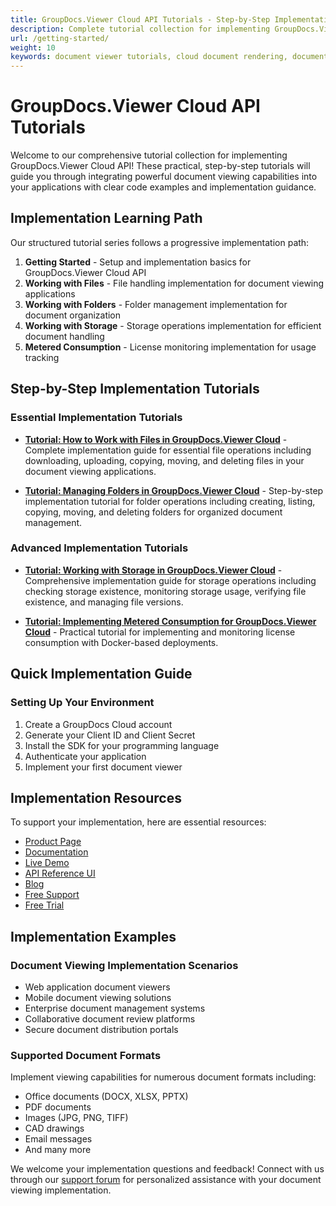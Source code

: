 ```yaml
---
title: GroupDocs.Viewer Cloud API Tutorials - Step-by-Step Implementation Guide
description: Complete tutorial collection for implementing GroupDocs.Viewer Cloud API - from basic setup to advanced document viewing features with practical code examples
url: /getting-started/
weight: 10
keywords: document viewer tutorials, cloud document rendering, document viewing implementation, GroupDocs viewer setup, document API integration, HTML document rendering, PDF conversion tutorials
---
```


# GroupDocs.Viewer Cloud API Tutorials

Welcome to our comprehensive tutorial collection for implementing GroupDocs.Viewer Cloud API! These practical, step-by-step tutorials will guide you through integrating powerful document viewing capabilities into your applications with clear code examples and implementation guidance.

## Implementation Learning Path

Our structured tutorial series follows a progressive implementation path:

1. **Getting Started** - Setup and implementation basics for GroupDocs.Viewer Cloud API
2. **Working with Files** - File handling implementation for document viewing applications
3. **Working with Folders** - Folder management implementation for document organization
4. **Working with Storage** - Storage operations implementation for efficient document handling
5. **Metered Consumption** - License monitoring implementation for usage tracking

## Step-by-Step Implementation Tutorials

### Essential Implementation Tutorials

- [**Tutorial: How to Work with Files in GroupDocs.Viewer Cloud**](/getting-started/working-with-files/) - Complete implementation guide for essential file operations including downloading, uploading, copying, moving, and deleting files in your document viewing applications.

- [**Tutorial: Managing Folders in GroupDocs.Viewer Cloud**](/getting-started/working-with-folder/) - Step-by-step implementation tutorial for folder operations including creating, listing, copying, moving, and deleting folders for organized document management.

### Advanced Implementation Tutorials

- [**Tutorial: Working with Storage in GroupDocs.Viewer Cloud**](/getting-started/working-with-storage/) - Comprehensive implementation guide for storage operations including checking storage existence, monitoring storage usage, verifying file existence, and managing file versions.

- [**Tutorial: Implementing Metered Consumption for GroupDocs.Viewer Cloud**](/getting-started/metered-consumption/) - Practical tutorial for implementing and monitoring license consumption with Docker-based deployments.

## Quick Implementation Guide

### Setting Up Your Environment

1. Create a GroupDocs Cloud account
2. Generate your Client ID and Client Secret
3. Install the SDK for your programming language
4. Authenticate your application
5. Implement your first document viewer


## Implementation Resources

To support your implementation, here are essential resources:

- [Product Page](https://products.groupdocs.cloud/viewer/)
- [Documentation](https://docs.groupdocs.cloud/viewer/)
- [Live Demo](https://products.groupdocs.app/viewer/family)
- [API Reference UI](https://reference.groupdocs.cloud/viewer/)
- [Blog](https://blog.groupdocs.cloud/categories/groupdocs.viewer-cloud-product-family/)
- [Free Support](https://forum.groupdocs.cloud/c/viewer/9)
- [Free Trial](https://dashboard.groupdocs.cloud/#/apps)

## Implementation Examples

### Document Viewing Implementation Scenarios

- Web application document viewers
- Mobile document viewing solutions
- Enterprise document management systems
- Collaborative document review platforms
- Secure document distribution portals

### Supported Document Formats

Implement viewing capabilities for numerous document formats including:

- Office documents (DOCX, XLSX, PPTX)
- PDF documents
- Images (JPG, PNG, TIFF)
- CAD drawings
- Email messages
- And many more

We welcome your implementation questions and feedback! Connect with us through our [support forum](https://forum.groupdocs.cloud/c/viewer/9) for personalized assistance with your document viewing implementation.